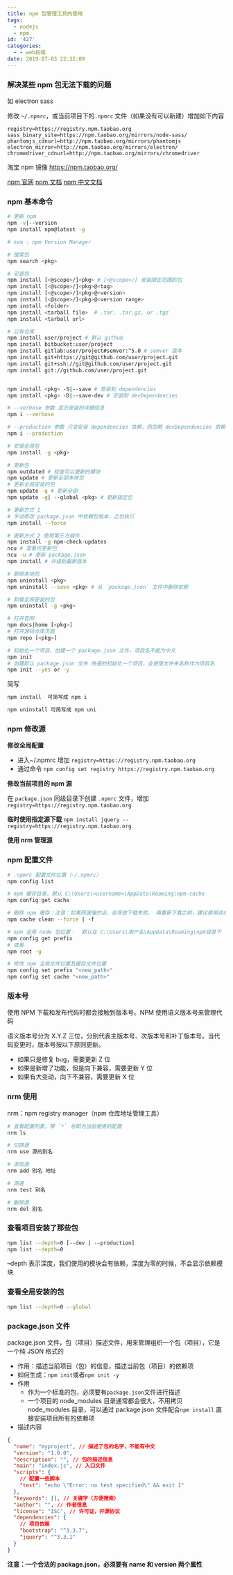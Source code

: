 ```yaml
---
title: npm 包管理工具的使用
tags:
  - nodejs
  - npm
id: '427'
categories:
  - - web前端
date: 2019-07-03 22:32:09
---
```


### 解决某些 npm 包无法下载的问题

如 electron sass

修改 `~/.npmrc`，或当前项目下的`.npmrc` 文件（如果没有可以新建）增加如下内容

```
registry=https://registry.npm.taobao.org
sass_binary_site=https://npm.taobao.org/mirrors/node-sass/
phantomjs_cdnurl=http://npm.taobao.org/mirrors/phantomjs
electron_mirror=http://npm.taobao.org/mirrors/electron/
chromedriver_cdnurl=http://npm.taobao.org/mirrors/chromedriver
```

淘宝 npm 镜像 https://npm.taobao.org/

[npm 官网](https://npmjs.com)
[npm 文档](https://docs.npmjs.com/)
[npm 中文文档](https://www.npmjs.cn/)

### npm 基本命令

```bash
# 更新 npm
npm -v|--version
npm install npm@latest -g

# nvm : npm Version Manager

# 搜索包
npm search <pkg>

# 安装包
npm install [<@scope>/]<pkg> # [<@scope>/] 安装限定范围的包
npm install [<@scope>/]<pkg>@<tag>
npm install [<@scope>/]<pkg>@<version>
npm install [<@scope>/]<pkg>@<version range>
npm install <folder>
npm install <tarball file>  # .tar, .tar.gz, or .tgz
npm install <tarball url>

# 公有仓库
npm install user/project # 默认 github
npm install bitbucket:user/project
npm install gitlab:user/project#semver:^5.0 # semver 版本
npm install git+https://git@github.com/user/project.git
npm install git+ssh://git@github.com/user/project.git
npm install git://github.com/user/project.git


npm install <pkg> -S|--save # 安装到 dependencies
npm install <pkg> -D|--save-dev # 安装到 devDependencies

# --verbose 参数 显示安装的详细信息
npm i --verbose

# --production 参数 只会安装 dependencies 依赖，而忽略 devDependencies 依赖，用于生产环境
npm i --production

# 安装全局包
npm install -g <pkg>

# 更新包
npm outdated # 检查可以更新的模块
npm update # 更新全部本地包
# 更新全局安装的包
npm update -g # 更新全部
npm update -g| --global <pkg> # 更新指定包

# 更新方式 1
# 手动修改 package.json 中依赖包版本，之后执行
npm install --force

# 更新方式 2 使用第三方插件：
npm install -g npm-check-updates
ncu # 查看可更新包
ncu -u # 更新 package.json
npm install # 升级到最新版本

# 删除本地包
npm uninstall <pkg>
npm uninstall --save <pkg> # 从 `package.json` 文件中删除依赖

# 卸载全局安装的包
npm uninstall -g <pkg>

# 打开官网
npm docs|home [<pkg>]
# 打开源码仓库页面
npm repo [<pkg>]

# 初始化一个项目，创建一个 package.json 文件，项目名不能为中文
npm init
# 创建默认 package.json 文件 快速的初始化一个项目，会使用文件夹名称作为项目名
npm init --yes or -y
```

简写

```bash
npm install  可简写成 npm i

npm uninstall 可简写成 npm uni
```

### npm 修改源

**修改全局配置**

- 进入~/.npmrc 增加 `registry=https://registry.npm.taobao.org`
- 通过命令 `npm config set registry https://registry.npm.taobao.org`


**修改当前项目的 npm 源**

在 `package.json` 同级目录下创建 `.npmrc` 文件，增加 `registry=https://registry.npm.taobao.org`


**临时使用指定源下载** `npm install jquery --registry=https://registry.npm.taobao.org`

**使用 nrm 管理源**

### npm 配置文件

```bash
# .npmrc 配置文件位置（~/.npmrc）
npm config list

# npm 缓存目录，默认 C:\Users\<username>\AppData\Roaming\npm-cache
npm config get cache

# 删除 npm 缓存：注意：如果网速慢的话，会导致下载失败。 再重新下载之前，建议使用该命令，清除刚才下载的缓存，否则有可能一直无法下载成功
npm cache clean --force | -f

# npm 全局 node 包位置：  默认在 C:\Users\用户名\AppData\Roaming\npm目录下
npm config get prefix
# 或者
npm root -g

# 修改 npm 全局文件位置及缓存文件位置
npm config set prefix "<new_path>"
npm config set cache "<new_path>"
```

### 版本号

使用 NPM 下载和发布代码时都会接触到版本号。NPM 使用语义版本号来管理代码

语义版本号分为 X.Y.Z 三位，分别代表主版本号、次版本号和补丁版本号。当代码变更时，版本号按以下原则更新。

- 如果只是修复 bug，需要更新 Z 位
- 如果是新增了功能，但是向下兼容，需要更新 Y 位
- 如果有大变动，向下不兼容，需要更新 X 位

### nrm 使用

nrm：npm registry manager（npm 仓库地址管理工具）

```bash
# 查看配置列表，带 `*` 号即为当前使用的配置
nrm ls

# 切换源
nrm use 源的别名

# 添加源
nrm add 别名 地址

# 测速
nrm test 别名

# 删除源
nrm del 别名
```

### 查看项目安装了那些包

```bash
npm list --depth=0 [--dev | --production]
npm list --depth=0
```

–depth 表示深度，我们使用的模块会有依赖，深度为零的时候，不会显示依赖模块

### 查看全局安装的包

```bash
npm list --depth=0 --global
```

### package.json 文件

package.json 文件，包（项目）描述文件，用来管理组织一个包（项目），它是一个纯 JSON 格式的

- 作用：描述当前项目（包）的信息，描述当前包（项目）的依赖项
- 如何生成：`npm init`或者`npm init -y`
- 作用
  - 作为一个标准的包，必须要有`package.json`文件进行描述
  - 一个项目的 node_modules 目录通常都会很大，不用拷贝 node_modules 目录，可以通过 package.json 文件配合`npm install` 直接安装项目所有的依赖项
- 描述内容

```json
{
  "name": "myproject", // 描述了包的名字，不能有中文
  "version": "1.0.0",
  "description": "", // 包的描述信息
  "main": "index.js", // 入口文件
  "scripts": {
    // 配置一些脚本
    "test": "echo \"Error: no test specified\" && exit 1"
  },
  "keywords": [], // 关键字（方便搜索）
  "author": "", // 作者信息
  "license": "ISC", // 许可证，开源协议
  "dependencies": {
    // 项目依赖
    "bootstrap": "^3.3.7",
    "jquery": "^3.3.1"
  }
}
```

**注意：一个合法的 package.json，必须要有 name 和 version 两个属性**
